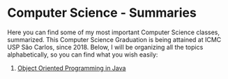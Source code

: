 # Computer Science - Summaries
Here you can find some of my most important Computer Science classes, summarized. This Computer Science Graduation is being attained at ICMC USP São Carlos, since 2018. Below, I will be organizing all the topics alphabetically, so you can find what you  wish easily:
1. [Object Oriented Programming in Java](https://github.com/felipemnds/computer-science-summaries/blob/master/semester3/oop-in-java.md)
